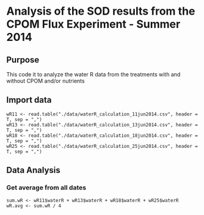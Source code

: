 # Analysis of the SOD results from the CPOM Flux Experiment - Summer 2014

## Purpose

This code it to analyze the water R data from the treatments with and without CPOM and/or nutrients

## Import data

    wR11 <- read.table("./data/waterR_calculation_11jun2014.csv", header = T, sep = ",")
    wR13 <- read.table("./data/waterR_calculation_13jun2014.csv", header = T, sep = ",")
    wR18 <- read.table("./data/waterR_calculation_18jun2014.csv", header = T, sep = ",")
    wR25 <- read.table("./data/waterR_calculation_25jun2014.csv", header = T, sep = ",")


## Data Analysis

### Get average from all dates

    sum.wR <- wR11$waterR + wR13$waterR + wR18$waterR + wR25$waterR
    wR.avg <- sum.wR / 4

